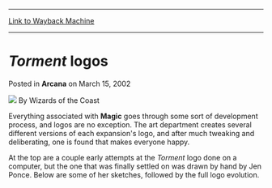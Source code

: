 
---
[Link to Wayback Machine](https://web.archive.org/web/20220625230707/https://magic.wizards.com/en/articles/archive/arcana/torment-logos-2002-03-15)

[_metadata_:author]:- "Wizards of the Coast"
[_metadata_:description]:- "Everything associated with Magic goes through some sort of development process, and logos are no exception. The art department creates several different versions of each expansion's logo, and after much tweaking and deliberating, one is found that makes everyone happy.At the top are a couple early attempts at the Torment logo done on a computer, but the one that was finally"
[_metadata_:generator]:- "Drupal 7 (http://drupal.org)"
[_metadata_:node]:- "606546"
[_metadata_:publish_date]:- "2002-03-15"
[_metadata_:source]:- "div-main-content"
[_metadata_:title]:- "Torment logos"
[_metadata_:wayback_capture_timestamp]:- "2022-06-25 23:07:07"
[_metadata_:wayback_raw_url]:- "https://web.archive.org/web/20220625230707id_/https://magic.wizards.com/en/articles/archive/arcana/torment-logos-2002-03-15"
[_metadata_:wayback_url]:- "https://magic.wizards.com/en/articles/archive/arcana/torment-logos-2002-03-15"
---


*Torment* logos
===============



 Posted in **Arcana**
 on March 15, 2002 






![](https://media.magic.wizards.com/styles/auth_small/public/images/person/wizards_author.jpg)
By Wizards of the Coast











Everything associated with **Magic** goes through some sort of development process, and logos are no exception. The art department creates several different versions of each expansion's logo, and after much tweaking and deliberating, one is found that makes everyone happy.

At the top are a couple early attempts at the *Torment* logo done on a computer, but the one that was finally settled on was drawn by hand by Jen Ponce. Below are some of her sketches, followed by the full logo evolution.








